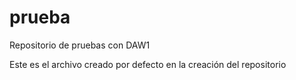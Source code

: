 prueba
======

Repositorio de pruebas con DAW1

Este es el archivo creado por defecto en la creación del repositorio
